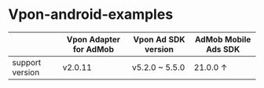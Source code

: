 # Vpon-android-examples


|                |Vpon Adapter for AdMob                         |Vpon Ad SDK version                         | AdMob Mobile Ads SDK |
|----------------|-------------------------------|-----------------------------|-----------------------------|
|support version |v2.0.11         |v5.2.0 ~ 5.5.0            | 21.0.0 ↑	 |
